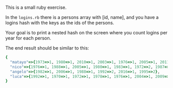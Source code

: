 This is a small ruby exercise.

In the `logins.rb` there is a persons array with [id, name],
and you have a logins hash with the keys as the ids of the persons.

Your goal is to print a nested hash on the screen where you count logins per year for each person.

The end result should be similar to this:

```ruby
{
  "matayo"=>{1973=>1, 1980=>1, 2010=>1, 2003=>1, 1976=>1, 2005=>1, 2011=>1, 1989=>1},
  "nico"=>{1976=>1, 1988=>1, 2005=>1, 1980=>1, 1983=>1, 1972=>2, 1987=>1},
  "angelo"=>{1982=>1, 2006=>1, 1988=>1, 1992=>2, 2016=>1, 1995=>2},
  "luca"=>{1992=>1, 1970=>1, 1972=>1, 1978=>1, 1976=>1, 2004=>1, 2009=>1, 2011=>1}},
}
```

